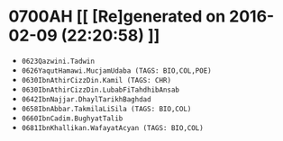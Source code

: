 # 0700AH [[ [Re]generated on 2016-02-09 (22:20:58) ]]

* `0623Qazwini.Tadwin`
* `0626YaqutHamawi.MucjamUdaba (TAGS: BIO,COL,POE)`
* `0630IbnAthirCizzDin.Kamil (TAGS: CHR)`
* `0630IbnAthirCizzDin.LubabFiTahdhibAnsab`
* `0642IbnNajjar.DhaylTarikhBaghdad`
* `0658IbnAbbar.TakmilaLiSila (TAGS: BIO,COL)`
* `0660IbnCadim.BughyatTalib`
* `0681IbnKhallikan.WafayatAcyan (TAGS: BIO,COL)`
